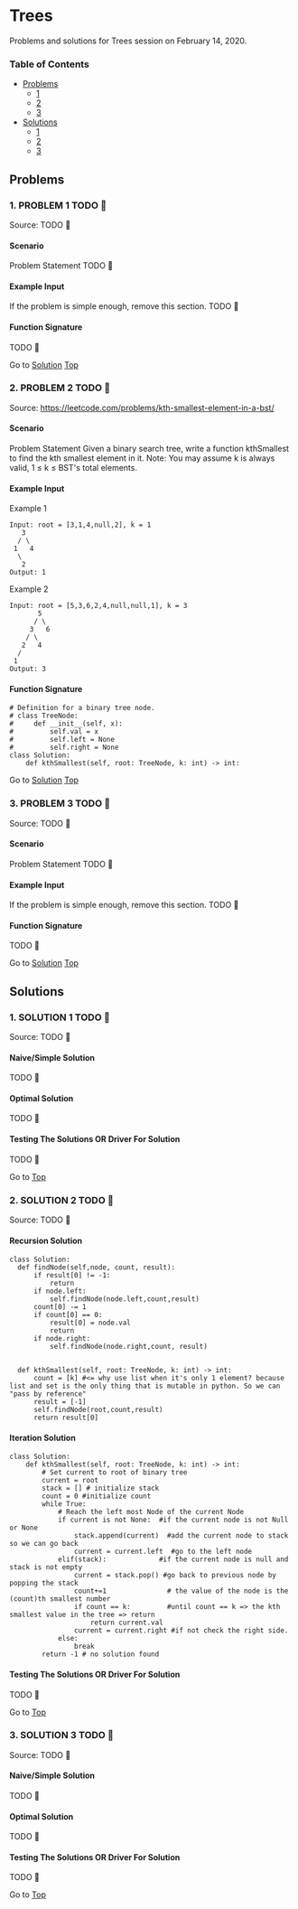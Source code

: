 <!-- Don't remove -->
<a name="top"/>

# Trees

Problems and solutions for Trees session on February 14, 2020.

### Table of Contents

* [Problems](#problems)
  * [1](#p1)
  * [2](#p2)
  * [3](#p3)
* [Solutions](#solutions)
  * [1](#s1)
  * [2](#s2)
  * [3](#s3)

<!-- Don't remove -->
<a name="problems"/>

## Problems

<a name="p1"/>

### 1. PROBLEM 1 TODO :bug:

Source: TODO :bug:

#### Scenario

Problem Statement TODO :bug:

#### Example Input

If the problem is simple enough, remove this section. TODO :bug:

#### Function Signature

TODO :bug:

<!-- Don't remove -->
Go to [Solution](#s1)   [Top](#top)

<!-- Don't remove -->
<a name="p2"/>

### 2. PROBLEM 2 TODO :bug:

Source: https://leetcode.com/problems/kth-smallest-element-in-a-bst/

#### Scenario

Problem Statement
Given a binary search tree, write a function kthSmallest to find the kth smallest element in it.
Note:
You may assume k is always valid, 1 ≤ k ≤ BST's total elements.

#### Example Input
Example 1
```
Input: root = [3,1,4,null,2], k = 1
   3
  / \
 1   4
  \
   2
Output: 1
```
Example 2
```
Input: root = [5,3,6,2,4,null,null,1], k = 3
       5
      / \
     3   6
    / \
   2   4
  /
 1
Output: 3
```
#### Function Signature
```python3
# Definition for a binary tree node.
# class TreeNode:
#     def __init__(self, x):
#         self.val = x
#         self.left = None
#         self.right = None
class Solution:
    def kthSmallest(self, root: TreeNode, k: int) -> int:
```
<!-- Don't remove -->
Go to [Solution](#s2)   [Top](#top)

<!-- Don't remove -->
<a name="p3"/>

### 3. PROBLEM 3 TODO :bug:

Source: TODO :bug:

#### Scenario

Problem Statement TODO :bug:

#### Example Input

If the problem is simple enough, remove this section. TODO :bug:

#### Function Signature

TODO :bug:

<!-- Don't remove -->
Go to [Solution](#s3)   [Top](#top)

<!-- Don't remove -->
<a name="solutions"/>

## Solutions

<!-- Don't remove -->
<a name="s1"/>

### 1. SOLUTION 1 TODO :bug:

Source: TODO :bug:

#### Naive/Simple Solution

TODO :bug:

#### Optimal Solution

TODO :bug:

#### Testing The Solutions OR Driver For Solution

TODO :bug:

<!-- Don't remove -->
Go to [Top](#top)

<!-- Don't remove -->
<a name="s2"/>

### 2. SOLUTION 2 TODO :bug:

Source: TODO :bug:

#### Recursion Solution
```python3
class Solution:
  def findNode(self,node, count, result):
      if result[0] != -1:
          return
      if node.left:
          self.findNode(node.left,count,result)
      count[0] -= 1
      if count[0] == 0:
          result[0] = node.val
          return
      if node.right:
          self.findNode(node.right,count, result)


  def kthSmallest(self, root: TreeNode, k: int) -> int:                
      count = [k] #<= why use list when it's only 1 element? because list and set is the only thing that is mutable in python. So we can "pass by reference"
      result = [-1]
      self.findNode(root,count,result)
      return result[0]
```
#### Iteration Solution
```python3
class Solution:
    def kthSmallest(self, root: TreeNode, k: int) -> int:                
        # Set current to root of binary tree
        current = root  
        stack = [] # initialize stack
        count = 0 #initialize count
        while True:
            # Reach the left most Node of the current Node
            if current is not None:  #if the current node is not Null or None
                stack.append(current)  #add the current node to stack so we can go back
                current = current.left  #go to the left node
            elif(stack):             #if the current node is null and stack is not empty
                current = stack.pop() #go back to previous node by popping the stack
                count+=1               # the value of the node is the (count)th smallest number
                if count == k:         #until count == k => the kth smallest value in the tree => return
                    return current.val
                current = current.right #if not check the right side.  
            else:
                break
        return -1 # no solution found
```        



#### Testing The Solutions OR Driver For Solution

TODO :bug:

<!-- Don't remove -->
Go to [Top](#top)

<!-- Don't remove -->
<a name="s3"/>

### 3. SOLUTION 3 TODO :bug:

Source: TODO :bug:

#### Naive/Simple Solution

TODO :bug:

#### Optimal Solution

TODO :bug:

#### Testing The Solutions OR Driver For Solution

TODO :bug:

<!-- Don't remove -->
Go to [Top](#top)
